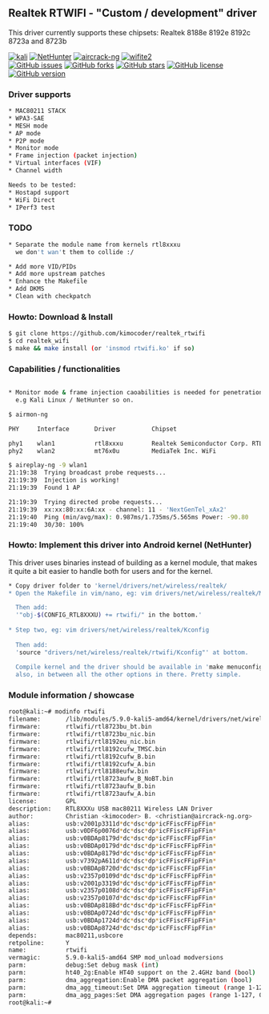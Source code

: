 

  ## Realtek RTWIFI - "Custom / development" driver
  This driver currently supports these chipsets: Realtek 8188e 8192e 8192c 8723a and 8723b 

  [![kali](https://img.shields.io/badge/kali-supported-blue.svg)](https://www.kali.org)
  [![NetHunter](https://img.shields.io/badge/nethunter-supported-blue.svg)](https://nethunter.com)
  [![aircrack-ng](https://img.shields.io/badge/aircrack--ng-supported-blue.svg)](https://github.com/aircrack-ng/aircrack-ng)
  [![wifite2](https://img.shields.io/badge/wifite2-supported-blue.svg)](https://github.com/kimocoder/wifite2)
  <br>
  [![GitHub issues](https://img.shields.io/github/issues/kimocoder/realtek_wifi.svg)](https://github.com/kimocoder/realtek_wifi/issues)
  [![GitHub forks](https://img.shields.io/github/forks/kimocoder/realtek_wifi.svg)](https://github.com/kimocoder/realtek_wifi/network)
  [![GitHub stars](https://img.shields.io/github/stars/kimocoder/realtek_wifi.svg)](https://github.com/kimocoder/realtek_wifi/stargazers)
  [![GitHub license](https://img.shields.io/github/license/aircrack-ng/rtl8812au.svg)](https://github.com/aircrack-ng/rtl8812au/blob/master/LICENSE)
  [![GitHub version](https://raster.shields.io/badge/version-BETA-lightgrey.svg)](#)


  ### Driver supports
  ```sh
  * MAC80211 STACK
  * WPA3-SAE
  * MESH mode
  * AP mode
  * P2P mode
  * Monitor mode
  * Frame injection (packet injection)
  * Virtual interfaces (VIF)
  * Channel width
  
  Needs to be tested:
  * Hostapd support
  * WiFi Direct
  * IPerf3 test
```


  ### TODO
  ```sh
  * Separate the module name from kernels rtl8xxxu
    we don't wan't them to collide :/

  * Add more VID/PIDs
  * Add more upstream patches
  * Enhance the Makefile
  * Add DKMS
  * Clean with checkpatch
```


  ### Howto: Download & Install
  ```sh
  $ git clone https://github.com/kimocoder/realtek_rtwifi
  $ cd realtek_wifi
  $ make && make install (or 'insmod rtwifi.ko' if so)
  ```

  ### Capabilities / functionalities
  ```sh
  
  * Monitor mode & frame injection caoabilities is needed for penetration testing
    e.g Kali Linux / NetHunter so on. 
  
  $ airmon-ng 

PHY     Interface       Driver          Chipset

phy1    wlan1           rtl8xxxu        Realtek Semiconductor Corp. RTL8188EUS 802.11n Wireless Network Adapter
phy2    wlan2           mt76x0u         MediaTek Inc. WiFi

$ aireplay-ng -9 wlan1
21:19:38  Trying broadcast probe requests...
21:19:39  Injection is working!
21:19:39  Found 1 AP 

21:19:39  Trying directed probe requests...
21:19:39  xx:xx:80:xx:6A:xx - channel: 11 - 'NextGenTel_xAx2'
21:19:40  Ping (min/avg/max): 0.987ms/1.735ms/5.565ms Power: -90.80
21:19:40  30/30: 100%

  
  ```


  ### Howto: Implement this driver into Android kernel (NetHunter)
  This driver uses binaries instead of building as a kernel module,
  that makes it quite a bit easier to handle both for users and for the kernel.

  ```sh
  * Copy driver folder to 'kernel/drivers/net/wireless/realtek/
  * Open the Makefile in vim/nano, eg: vim drivers/net/wireless/realtek/Makefile
  
    Then add:
    '"obj-$(CONFIG_RTL8XXXU) += rtwifi/" in the bottom.'
    
  * Step two, eg: vim drivers/net/wireless/realtek/Kconfig
    
    Then add:
    'source "drivers/net/wireless/realtek/rtwifi/Kconfig"' at bottom.
    
    Compile kernel and the driver should be available in 'make menuconfig'
    also, in between all the other options in there. Pretty simple.
  ```

### Module information / showcase

  ```sh
root@kali:~# modinfo rtwifi
filename:       /lib/modules/5.9.0-kali5-amd64/kernel/drivers/net/wireless/realtek/rtwifi.ko
firmware:       rtlwifi/rtl8723bu_bt.bin
firmware:       rtlwifi/rtl8723bu_nic.bin
firmware:       rtlwifi/rtl8192eu_nic.bin
firmware:       rtlwifi/rtl8192cufw_TMSC.bin
firmware:       rtlwifi/rtl8192cufw_B.bin
firmware:       rtlwifi/rtl8192cufw_A.bin
firmware:       rtlwifi/rtl8188eufw.bin
firmware:       rtlwifi/rtl8723aufw_B_NoBT.bin
firmware:       rtlwifi/rtl8723aufw_B.bin
firmware:       rtlwifi/rtl8723aufw_A.bin
license:        GPL
description:    RTL8XXXu USB mac80211 Wireless LAN Driver
author:         Christian <kimocoder> B. <christian@aircrack-ng.org>
alias:          usb:v2001p3311d*dc*dsc*dp*icFFiscFFipFFin*
alias:          usb:v0DF6p0076d*dc*dsc*dp*icFFiscFFipFFin*
alias:          usb:v0BDAp8179d*dc*dsc*dp*icFFiscFFipFFin*
alias:          usb:v0BDAp0179d*dc*dsc*dp*icFFiscFFipFFin*
alias:          usb:v0BDAp8179d*dc*dsc*dp*icFFiscFFipFFin*
alias:          usb:v7392pA611d*dc*dsc*dp*icFFiscFFipFFin*
alias:          usb:v0BDApB720d*dc*dsc*dp*icFFiscFFipFFin*
alias:          usb:v2357p0109d*dc*dsc*dp*icFFiscFFipFFin*
alias:          usb:v2001p3319d*dc*dsc*dp*icFFiscFFipFFin*
alias:          usb:v2357p0108d*dc*dsc*dp*icFFiscFFipFFin*
alias:          usb:v2357p0107d*dc*dsc*dp*icFFiscFFipFFin*
alias:          usb:v0BDAp818Bd*dc*dsc*dp*icFFiscFFipFFin*
alias:          usb:v0BDAp0724d*dc*dsc*dp*icFFiscFFipFFin*
alias:          usb:v0BDAp1724d*dc*dsc*dp*icFFiscFFipFFin*
alias:          usb:v0BDAp8724d*dc*dsc*dp*icFFiscFFipFFin*
depends:        mac80211,usbcore
retpoline:      Y
name:           rtwifi
vermagic:       5.9.0-kali5-amd64 SMP mod_unload modversions 
parm:           debug:Set debug mask (int)
parm:           ht40_2g:Enable HT40 support on the 2.4GHz band (bool)
parm:           dma_aggregation:Enable DMA packet aggregation (bool)
parm:           dma_agg_timeout:Set DMA aggregation timeout (range 1-127) (int)
parm:           dma_agg_pages:Set DMA aggregation pages (range 1-127, 0 to disable) (int)
root@kali:~#
  ```
  
  
  
